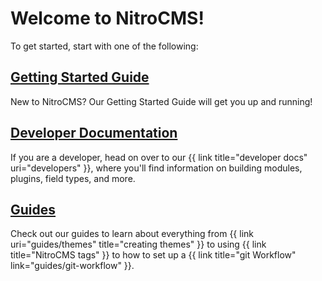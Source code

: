 # Welcome to NitroCMS!

To get started, start with one of the following:

<h2><a href="getting-started">Getting Started Guide</a></h2>

New to NitroCMS? Our Getting Started Guide will get you up and running!

<h2><a href="developers">Developer Documentation</a></h2>

If you are a developer, head on over to our {{ link title="developer docs" uri="developers" }}, where you'll find information on building modules, plugins, field types, and more.

<h2><a href="guides">Guides</a></h2>

Check out our guides to learn about everything from {{ link uri="guides/themes" title="creating themes" }} to using {{ link title="NitroCMS tags" }} to how to set up a {{ link title="git Workflow" link="guides/git-workflow" }}.
